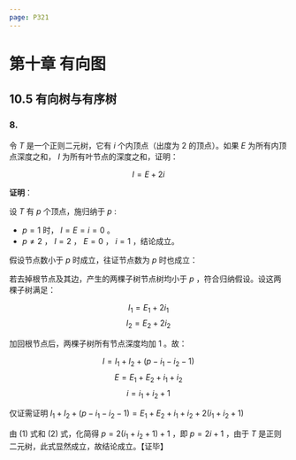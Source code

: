 ```yaml
---
page: P321
---
```


# 第十章 有向图

## 10.5 有向树与有序树

### 8.

令 $T$ 是一个正则二元树，它有 $i$ 个内顶点（出度为 $2$ 的顶点）。如果 $E$ 为所有内顶点深度之和， $I$ 为所有叶节点的深度之和，证明：

  $$I = E + 2i$$

**证明**：

设 $T$ 有 $p$ 个顶点，施归纳于 $p$ :

+ $p = 1$ 时， $I = E = i = 0$ 。
+ $p \not= 2$ ， $I = 2$ ， $E = 0$ ， $i = 1$ ，结论成立。

假设节点数小于 $p$ 时成立，往证节点数为 $p$ 时也成立：

若去掉根节点及其边，产生的两棵子树节点树均小于 $p$ ，符合归纳假设。设这两棵子树满足：

 $$I_1 = E_1 + 2 i_1 \tag{1}$$ 
 $$I_2 = E_2 + 2 i_2 \tag{2}$$ 

加回根节点后，两棵子树所有节点深度均加 $1$ 。故： 

 $$I = I_1 + I_2 + (p - i_1 - i_2 - 1)$$
 $$E = E_1 + E_2 + i_1 + i_2$$ 
 $$i = i_1 + i_2 + 1$$ 

仅证需证明 $I_1 + I_2 + (p - i_1 - i_2 - 1) = E_1 + E_2 + i_1 + i_2 + 2 (i_1 + i_2 + 1)$ 

由 $(1)$ 式和 $(2)$ 式，化简得 $p = 2(i_1 + i_2 + 1) + 1$ ，即 $p = 2i + 1$ ，由于 $T$ 是正则二元树，此式显然成立，故结论成立。【证毕】

